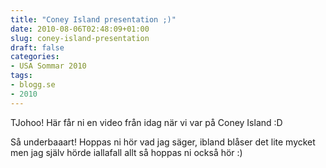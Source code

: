 ```yaml
---
title: "Coney Island presentation ;)"
date: 2010-08-06T02:48:09+01:00
slug: coney-island-presentation
draft: false
categories:
- USA Sommar 2010
tags:
- blogg.se
- 2010
---
```

TJohoo! Här får ni en video från idag när vi var på Coney Island :D  
  
Så underbaaart! Hoppas ni hör vad jag säger, ibland blåser det lite mycket men jag själv hörde iallafall allt så hoppas ni också hör :)